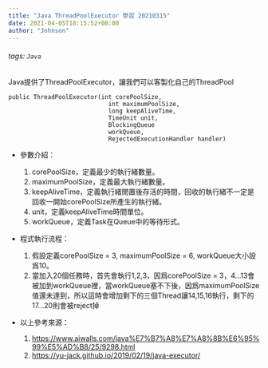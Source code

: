 ```yaml
---
title: "Java ThreadPoolExecutor 學習 20210315"
date: 2021-04-05T18:15:52+08:00
author: "Johnson"
---
```


###### tags: `Java`

Java提供了ThreadPoolExecutor，讓我們可以客製化自己的ThreadPool

```
public ThreadPoolExecutor(int corePoolSize, 
                            int maximumPoolSize, 
                            long keepAliveTime,
                            TimeUnit unit,    
                            BlockingQueue     
                            workQueue,
                            RejectedExecutionHandler handler)
```
* 參數介紹：
    1. corePoolSize，定義最少的執行緒數量。
    2. maximumPoolSize，定義最大執行緒數量。
    3. keepAliveTime，定義執行緒閒置後存活的時間，回收的執行緒不一定是回收一開始corePoolSize所產生的執行緒。
    4. unit，定義keepAliveTime時間單位。
    5. workQueue，定義Task在Queue中的等待形式。 

* 程式執行流程：
    1. 假設定義corePoolSize = 3, maximumPoolSize = 6, workQueue大小設爲10。
    2. 當加入20個任務時，首先會執行1,2,3，因爲corePoolSize = 3，4...13會被加到workQueue裡，當workQueue塞不下後，因爲maximumPoolSize值還未達到，所以這時會增加剩下的三個Thread讓14,15,16執行，剩下的17...20則會被reject掉


* 以上參考來源：
    1. https://www.aiwalls.com/java%E7%B7%A8%E7%A8%8B%E6%95%99%E5%AD%B8/25/9298.html
    2. https://yu-jack.github.io/2019/02/19/java-executor/



